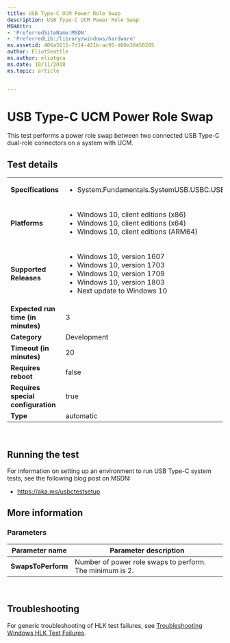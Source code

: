 ```yaml
---
title: USB Type-C UCM Power Role Swap
description: USB Type-C UCM Power Role Swap
MSHAttr:
- 'PreferredSiteName:MSDN'
- 'PreferredLib:/library/windows/hardware'
ms.assetid: 406a5615-7d14-421b-ac95-d60a38458205
author: EliotSeattle
ms.author: eliotgra
ms.date: 10/11/2018
ms.topic: article


---
```


# <span id="p_hlk_test.409b09a8-718b-4537-ada2-95c59a1df830"></span>USB Type-C UCM Power Role Swap


This test performs a power role swap between two connected USB Type-C dual-role connectors on a system with UCM.

## Test details
|||
|---|---|
| **Specifications**  | <ul><li>System.Fundamentals.SystemUSB.USBC.USBTypeCUCM</li></ul> |  
| **Platforms**   | <ul><li>Windows 10, client editions (x86)</li><li>Windows 10, client editions (x64)</li><li>Windows 10, client editions (ARM64)</li></ul> |
| **Supported Releases** | <ul><li>Windows 10, version 1607</li><li>Windows 10, version 1703</li><li>Windows 10, version 1709</li><li>Windows 10, version 1803</li><li>Next update to Windows 10</li></ul> |
|**Expected run time (in minutes)**| 3 |
|**Category**| Development |
|**Timeout (in minutes)**| 20 |
|**Requires reboot**| false |
|**Requires special configuration**| true |
|**Type**| automatic |

 

## <span id="Running_the_test"></span><span id="running_the_test"></span><span id="RUNNING_THE_TEST"></span>Running the test


For information on setting up an environment to run USB Type-C system tests, see the following blog post on MSDN:

-   <https://aka.ms/usbctestsetup>

## <span id="More_information"></span><span id="more_information"></span><span id="MORE_INFORMATION"></span>More information


### <span id="Parameters"></span><span id="parameters"></span><span id="PARAMETERS"></span>Parameters

| Parameter name     | Parameter description                                    |
|--------------------|----------------------------------------------------------|
| **SwapsToPerform** | Number of power role swaps to perform. The minimum is 2. |

 

## <span id="Troubleshooting"></span><span id="troubleshooting"></span><span id="TROUBLESHOOTING"></span>Troubleshooting


For generic troubleshooting of HLK test failures, see [Troubleshooting Windows HLK Test Failures](..\user\troubleshooting-windows-hlk-test-failures.md).

 

 






